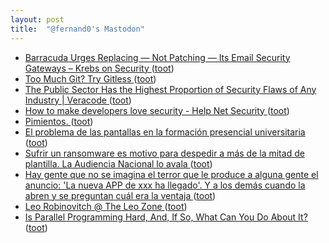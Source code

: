 ```yaml
---
layout: post
title:  "@fernand0's Mastodon"
---
```

*  [Barracuda Urges Replacing — Not Patching — Its Email Security Gateways – Krebs on Security ](https://krebsonsecurity.com/2023/06/barracuda-urges-replacing-not-patching-its-email-security-gateways) ([toot](https://mastodon.social/@fernand0/110593056060089050))
*  [Too Much Git? Try Gitless ](https://hackaday.com/2023/06/18/too-much-git-try-gitless) ([toot](https://mastodon.social/@fernand0/110592874966457242))
*  [The Public Sector Has the Highest Proportion of Security Flaws of Any Industry \| Veracode ](https://www.veracode.com/blog/managing-appsec/public-sector-has-highest-proportion-security-flaws-any-industr) ([toot](https://mastodon.social/@fernand0/110592582965208029))
*  [How to make developers love security - Help Net Security ](https://www.helpnetsecurity.com/2023/06/07/developers-security-tasks) ([toot](https://mastodon.social/@fernand0/110592258981549779))
*  [Pimientos. ](https://avecesunafoto.wordpress.com/2023/06/22/pimientos) ([toot](https://mastodon.social/@fernand0/110589043478288945))
*  [El problema de las pantallas en la formación presencial universitaria ](https://www.consultorartesano.com/2023/04/el-problema-de-las-pantallas-en-la-formacion-presencial-universitaria.htm) ([toot](https://mastodon.social/@fernand0/110588982739874882))
*  [Sufrir un ransomware es motivo para despedir a más de la mitad de plantilla. La Audiencia Nacional lo avala ](https://www.genbeta.com/actualidad/sufrir-ransomware-motivo-para-despedir-a-mitad-plantilla-audiencia-nacional-aval) ([toot](https://mastodon.social/@fernand0/110588868868588303))
*  [Hay gente que no se imagina el terror que le produce a alguna gente el anuncio: &#39;La nueva APP de xxx ha llegado&#39;. Y a los demás cuando la abren y se preguntan cuál era la ventaja ](https://mastodon.social/@fernand0/110588768368772195) ([toot](https://mastodon.social/@fernand0/110588768368772195))
*  [Leo Robinovitch @ The Leo Zone ](https://theleo.zone/posts/hashmap-in-c) ([toot](https://mastodon.social/@fernand0/110588472000528605))
*  [Is Parallel Programming Hard, And, If So, What Can You Do About It? ](https://mirrors.edge.kernel.org/pub/linux/kernel/people/paulmck/perfbook/perfbook.htm) ([toot](https://mastodon.social/@fernand0/110588288087532956))
